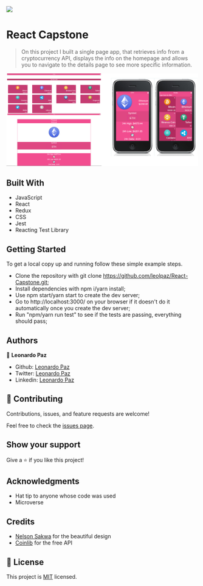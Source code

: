 ![](https://img.shields.io/badge/Microverse-blueviolet)

# React Capstone

> On this project I built a single page app, that retrieves info from a cryptocurrency API, displays the info on the homepage and allows you to navigate to the details page to see more specific information.

![screenshot](./screenshot.png)


## Built With

- JavaScript
- React
- Redux
- CSS
- Jest
- Reacting Test Library


## Getting Started


To get a local copy up and running follow these simple example steps.

- Clone the repository with git clone https://github.com/leolpaz/React-Capstone.git;
- Install dependencies with npm i/yarn install;
- Use npm start/yarn start to create the dev server;
- Go to http://localhost:3000/ on your browser if it doesn't do it automatically once you create the dev server;
- Run "npm/yarn run test" to see if the tests are passing, everything should pass;



## Authors

👤 **Leonardo Paz**

- Github: [Leonardo Paz](https://github.com/leolpaz)
- Twitter: [Leonardo Paz](https://twitter.com/leonardolpaz95)
- Linkedin: [Leonardo Paz](https://www.linkedin.com/in/leonardo-paz-a925611b5/)

## 🤝 Contributing

Contributions, issues, and feature requests are welcome!

Feel free to check the [issues page](../../issues/).

## Show your support

Give a ⭐️ if you like this project!

## Acknowledgments

- Hat tip to anyone whose code was used
- Microverse

## Credits

- [Nelson Sakwa](https://www.behance.net/sakwadesignstudio) for the beautiful design
- [Coinlib](https://coinlib.io/) for the free API

## 📝 License

This project is [MIT](./MIT.md) licensed.
